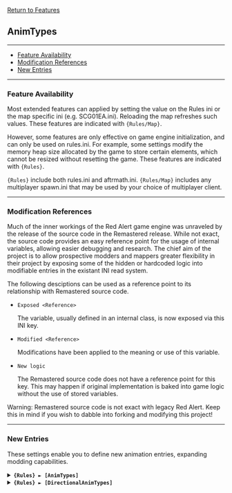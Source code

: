 [Return to Features](./features.md)

## AnimTypes

-------

 - [Feature Availability](#feature-availability)
 - [Modification References](#modification-references) 
 - [New Entries](#new-entries) 

-------

### Feature Availability

Most extended features can applied by setting the value on the Rules ini or the map specific ini (e.g. SCG01EA.ini). Reloading the map refreshes such values. These features are indicated with `{Rules/Map}`.

However, some features are only effective on game engine initialization, and can only be used on rules.ini. For example, some settings modify the memory heap size allocated by the game to store certain elements, which cannot be resized without resetting the game. These features are indicated with `{Rules}`.

`{Rules}` include both rules.ini and aftrmath.ini. `{Rules/Map}` includes any multiplayer spawn.ini that may be used by your choice of multiplayer client.

-------

### Modification References

Much of the inner workings of the Red Alert game engine was unraveled by the release of the source code in the Remastered release. While not exact, the source code provides an easy reference point for the usage of internal variables, allowing easier debugging and research. The chief aim of the project is to allow prospective modders and mappers greater flexibility in their project by exposing some of the hidden or hardcoded logic into modifiable entries in the existant INI read system.

The following desciptions can be used as a reference point to its relationship with Remastered source code.

 - ```Exposed <Reference>```
   
   The variable, usually defined in an internal class, is now exposed via this INI key.

 - ```Modified <Reference>```
   
   Modifications have been applied to the meaning or use of this variable.

 - ```New logic```

   The Remastered source code does not have a reference point for this key. This may happen if original implementation is baked into game logic without the use of stored variables.

Warning: Remastered source code is not exact with legacy Red Alert. Keep this in mind if you wish to dabble into forking and modifying this project!

-------

### New Entries

These settings enable you to define new animation entries, expanding modding capabilities.

<details>
  <summary><b><code>{Rules} ► [AnimTypes]</code></b></summary>

```New logic```

This section carries a zero-based list of IDs to be recognized as new animations. These animations can then be used with Image=

Care must be taken that the list keys follow the zero-based index exactly. Duplicate keys (e.g. two '0='), or missing keys, may crash the game at boot. The requirement for strict ordering may change in the future.

Example as follows:

```ini
[AnimTypes]
0=BLUEFLAME
```

</details>

<details>
  <summary><b><code>{Rules} ► [DirectionalAnimTypes]</code></b></summary>

```New logic```

This section carries a zero-based list of IDs to be recognized as new directional animations. These animations can then be used with Image=

For the moment the image is split into 8 directions in order N,NW,W,SW,S,SE,E,NE, each with 18 frames, the same way SAMFIRE is handled. Think of each new entry as a clone of SAMFIRE, that you can assign your own shp file to. *Note that this is not the same as MINIGUN which uses 6 frames per direction*

Care must be taken that the list keys follow the zero-based index exactly. Duplicate keys (e.g. two '0='), or missing keys, may crash the game at boot. The requirement for strict ordering may change in the future.

Example as follows:

```ini
[DirectionalAnimTypes]
0=CHEMSPRAY
```

</details>


